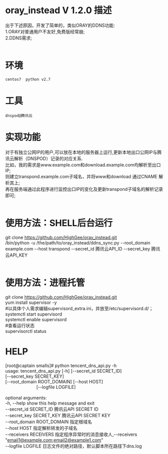 # oray_instead V 1.2.0 描述
出于下述原因，开发了简单的，类似ORAY的DDNS功能:<br/>
1.ORAY对普通用户不友好,免费版经常崩;<br/>
2.DDNS需求;<br/><br/>
# 环境
    centos7  python v2.7 
# 工具
    dnspod@腾讯云
# 实现功能
对于有独立公网IP的用户,可以放在本地的服务器上运行,更新本地出口公网IP与腾讯云解析（DNSPOD）记录的对应关系.<br/>
比如，我的需求是www.example.com和download.example.com均解析至出口IP;<br/>
则建立transpond.example.com子域名，并将www和download 通过CNAME 解析其上;<br/>
再在服务端通过此程序进行监控出口IP的变化及更新transpond子域名的解析记录即可;<br/>
<br/>
# 使用方法：SHELL后台运行
git clone https://github.com/HighGee/oray_instead.git <br/>
/bin/python -u /the/path/to/oray_instead/ddns_sync.py --root_domain example.com --host transpond --secret_id 腾讯云API_ID --secret_key 腾讯云API_KEY <br/><br/>
# 使用方法：进程托管
git clone https://github.com/HighGee/oray_instead.git <br/>
yum install supervisor -y<br/>
#以具体个人需求编辑supervisord_extra.ini，并放至/etc/supervisord.d/；<br/>
systemctl start supervisord <br/>
systemctl enable supervisord <br/>
#查看运行状态<br/>
supervisorctl status<br/>

# HELP
[root@captain smalls]# python tencent_dns_api.py -h<br/>
usage: tencent_dns_api.py [-h] [--secret_id SECRET_ID]<br/>
                          [--secret_key SECRET_KEY]<br/>
                          [--root_domain ROOT_DOMAIN] [--host HOST]<br/>
                          [--logfile LOGFILE]<br/>
<br/>
optional arguments:<br/>
  -h, --help            show this help message and exit<br/>
  --secret_id   SECRET_ID   腾讯云API SECRET ID<br/>
  --secret_key  SECRET_KEY  腾讯云API SECRET KEY<br/>
  --root_domain ROOT_DOMAIN 指定根域名<br/>
  --host        HOST        指定解析转发的子域名<br/>
  --receivers   RECEIVERS   指定程序异常时的消息接收人,--receivers "email1@example.com;email2@example1.com" <br/>
  --logfile     LOGFILE     日志文件的绝对路径，默认脚本所在路径下dns.log
